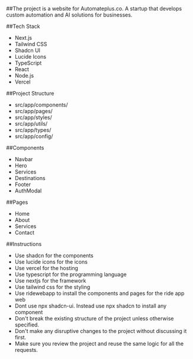 ##The project is a website for Automateplus.co. A startup that develops custom automation and AI solutions for businesses. 

##Tech Stack
- Next.js
- Tailwind CSS
- Shadcn UI
- Lucide Icons
- TypeScript
- React
- Node.js
- Vercel


##Project Structure
- src/app/components/
- src/app/pages/
- src/app/styles/
- src/app/utils/
- src/app/types/
- src/app/config/

##Components
- Navbar
- Hero
- Services
- Destinations
- Footer
- AuthModal

##Pages
- Home
- About
- Services
- Contact

##Instructions
- Use shadcn for the components
- Use lucide icons for the icons
- Use vercel for the hosting
- Use typescript for the programming language
- Use nextjs for the framework
- Use tailwind css for the styling
- Use ridewebapp to install the components and pages for the ride app web
- Dont use npx shadcn-ui. Instead use npx shadcn to install any component
- Don't break the existing structure of the project unless otherwise specified.
- Don't make any disruptive changes to the project without discussing it first.
- Make sure you review the project and reuse the same logic for all the requests.

